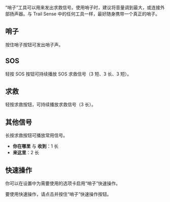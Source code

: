 “哨子”工具可以用来发出求救信号。使用哨子时，建议将音量调到最大，或连接外部扬声器。与 Trail Sense 中的任何工具一样，最好随身携带一个真正的哨子。

## 哨子
按住哨子按钮可发出哨子声。

## SOS
轻按 SOS 按钮可持续播放 SOS 求救信号（3 短、3 长、3 短）。

## 求救
轻按求救按钮，可持续播放求救信号（3 长）。

## 其他信号
长按求救按钮可播放常用信号。

- **你在哪里** 与 **收到**：1 长
- **来这里**：2 长

## 快速操作
你可以在设置中为需要使用的选项卡启用“哨子”快速操作。

要使用快速操作，请点击并按住“哨子”快速操作按钮。
